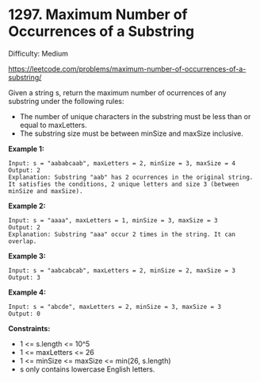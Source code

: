 # 1297. Maximum Number of Occurrences of a Substring

Difficulty: Medium

https://leetcode.com/problems/maximum-number-of-occurrences-of-a-substring/

Given a string s, return the maximum number of ocurrences of any substring under the following rules:

* The number of unique characters in the substring must be less than or equal to maxLetters.
* The substring size must be between minSize and maxSize inclusive.

**Example 1:**
```
Input: s = "aababcaab", maxLetters = 2, minSize = 3, maxSize = 4
Output: 2
Explanation: Substring "aab" has 2 ocurrences in the original string.
It satisfies the conditions, 2 unique letters and size 3 (between minSize and maxSize).
```

**Example 2:**
```
Input: s = "aaaa", maxLetters = 1, minSize = 3, maxSize = 3
Output: 2
Explanation: Substring "aaa" occur 2 times in the string. It can overlap.
```

**Example 3:**
```
Input: s = "aabcabcab", maxLetters = 2, minSize = 2, maxSize = 3
Output: 3
```

**Example 4:**
```
Input: s = "abcde", maxLetters = 2, minSize = 3, maxSize = 3
Output: 0
```

**Constraints:**

* 1 <= s.length <= 10^5
* 1 <= maxLetters <= 26
* 1 <= minSize <= maxSize <= min(26, s.length)
* s only contains lowercase English letters.
